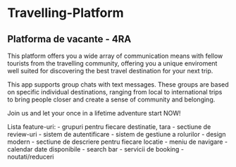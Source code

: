 # Travelling-Platform

## Platforma de vacante - 4RA

This platform offers you a wide array of communication means with fellow tourists from the travelling community, offering you 
a unique enviroment well suited for discovering the best travel destination for your next trip.

This app supports group chats with text messages. These groups are based on specific individual destinations, ranging from 
local to international trips to bring people closer and create a sense of community and belonging.

Join us and let your once in a lifetime adventure start NOW!


Lista feature-uri:
	- grupuri pentru fiecare destinatie, tara
	- sectiune de review-uri
	- sistem de autentificare 
	- sistem de gestiune a rolurilor
	- design modern
	- sectiune de descriere pentru fiecare locatie
	- meniu de navigare
	- calendar date disponibile
	- search bar
	- servicii de booking
	- noutati/reduceri

